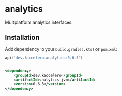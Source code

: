 # analytics

Multiplatform analytics interfaces.

## Installation

Add dependency to your `build.gradle(.kts)` or `pom.xml`:

```kotlin
api("dev.kaccelero:analytics:0.6.3")
```

```xml

<dependency>
    <groupId>dev.kaccelero</groupId>
    <artifactId>analytics-jvm</artifactId>
    <version>0.6.3</version>
</dependency>
```
